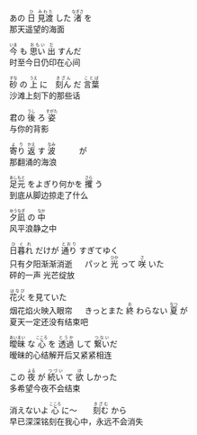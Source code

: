 あの <ruby>日<rt>ひ</rt></ruby> <ruby>見渡<rt>みわた</rt></ruby> した <ruby>渚<rt>なぎさ</rt></ruby> を  
那天遥望的海面

<ruby>今<rt>いま</rt></ruby> も <ruby>思い<rt>おもい</rt></ruby> <ruby>出<rt>だ</rt></ruby> すんだ  
时至今日仍印在心间

<ruby>砂<rt>すな</rt></ruby> の <ruby>上<rt>うえ</rt></ruby> に　<ruby>刻ん<rt>きざん</rt></ruby> だ <ruby>言葉<rt>ことば</rt></ruby>  
沙滩上刻下的那些话

君の <ruby>後<rt>うし</rt></ruby> ろ <ruby>姿<rt>すがた</rt></ruby>  
与你的背影

<ruby>寄り<rt>より</rt></ruby> <ruby>返<rt>かえ</rt></ruby> す <ruby>波<rt>なみ</rt></ruby>　　　が  
那翻涌的海浪

<ruby>足元<rt>あしもと</rt></ruby> をよぎり何かを <ruby>攫<rt>さら</rt></ruby> う  
到底从脚边掠走了什么

<ruby>夕凪<rt>ゆうなぎ</rt></ruby> の <ruby>中<rt>なか</rt></ruby>  
风平浪静之中

<ruby>日暮れ<rt>ひぐれ</rt></ruby> だけが <ruby>通り<rt>とおり</rt></ruby> すぎてゆく  
只有夕阳渐渐消逝
　
パッと <ruby>光<rt>ひか</rt></ruby> って <ruby>咲<rt>さ</rt></ruby> いた  
砰的一声 光芒绽放

<ruby>花火<rt>はなび</rt></ruby> を見ていた  
烟花焰火映入眼帘
　
きっとまた <ruby>終<rt>お</rt></ruby> わらない <ruby>夏<rt>なつ</rt></ruby> が  
夏天一定还没有结束吧

<ruby>曖昧<rt>あいまい</rt></ruby> な <ruby>心<rt>こころ</rt></ruby> を     <ruby>透過<rt>とうか</rt></ruby> して <ruby>繋い<rt>つない</rt></ruby>だ  
暧昧的心结解开后又紧紧相连

この <ruby>夜<rt>よる</rt></ruby> が <ruby>続い<rt>つづい</rt></ruby> て <ruby>欲<rt>ほ</rt></ruby> しかった  
多希望今夜不会结束

消えないよ <ruby>心<rt>こころ</rt></ruby> に～　　<ruby>刻む<rt>きざむ</rt></ruby> から  
早已深深铭刻在我心中，永远不会消失